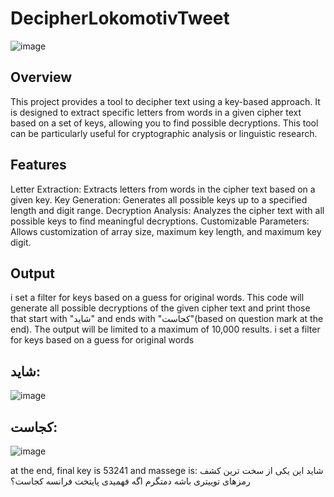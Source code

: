 # DecipherLokomotivTweet
![image](https://github.com/user-attachments/assets/cb70a06c-98cb-4c3d-a2c0-bbceadff018c)
## Overview
This project provides a tool to decipher text using a key-based approach. It is designed to extract specific letters from words in a given cipher text based on a set of keys, allowing you to find possible decryptions. This tool can be particularly useful for cryptographic analysis or linguistic research.

## Features
Letter Extraction: Extracts letters from words in the cipher text based on a given key.
Key Generation: Generates all possible keys up to a specified length and digit range.
Decryption Analysis: Analyzes the cipher text with all possible keys to find meaningful decryptions.
Customizable Parameters: Allows customization of array size, maximum key length, and maximum key digit.

## Output
i set a filter for keys based on a guess for original words.
This code will generate all possible decryptions of the given cipher text and print those that start with "شاید" and ends with "کجاست"(based on question mark at the end). The output will be limited to a maximum of 10,000 results.
i set a filter for keys based on a guess for original words
## شاید:
![image](https://github.com/user-attachments/assets/740a6184-c6d9-49e2-bf97-34c94feafef4)


## کجاست:

![image](https://github.com/user-attachments/assets/66fb5aab-ff3f-453f-8b31-d9da04fa56eb)





 at the end, final key is 53241 and massege is:
شاید این یکی از سخت ترین کشف رمزهای توییتری باشه دمتگرم اگه فهمیدی پایتخت فرانسه کجاست؟
